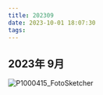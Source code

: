 ```yaml
---
title: 202309
date: 2023-10-01 18:07:30
tags:
---
```

## 2023年 9月
![P1000415_FotoSketcher](https://raw.githubusercontent.com/Lfw08/Gallery/main/_posts/202309.md/2821920250170.jpg)